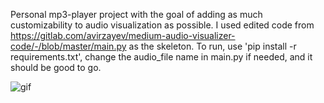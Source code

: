 Personal mp3-player project with the goal of adding as much customizability to audio visualization as possible. I used edited code from https://gitlab.com/avirzayev/medium-audio-visualizer-code/-/blob/master/main.py as the skeleton. To run, use 'pip install -r requirements.txt', change the audio_file name in main.py if needed, and it should be good to go.

![gif](https://github.com/Marty0001/music_visualizer/assets/123718743/c9f2d31a-a503-466e-a977-6d7f880bdbce)
